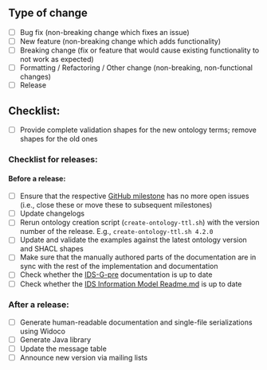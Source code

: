 ## Type of change

- [ ] Bug fix (non-breaking change which fixes an issue)
- [ ] New feature (non-breaking change which adds functionality)
- [ ] Breaking change (fix or feature that would cause existing functionality to not work as expected)
- [ ] Formatting / Refactoring / Other change (non-breaking, non-functional changes)
- [ ] Release

## Checklist:
- [ ] Provide complete validation shapes for the new ontology terms; remove shapes for the old ones

### Checklist for releases:

#### Before a release:
- [ ] Ensure that the respective [GitHub milestone](https://github.com/International-Data-Spaces-Association/InformationModel/milestones) has no more open issues (i.e., close these or move these to subsequent milestones)
- [ ] Update changelogs
- [ ] Rerun ontology creation script (`create-ontology-ttl.sh`) with the version number of the release. E.g., `create-ontology-ttl.sh 4.2.0`
- [ ] Update and validate the examples against the latest ontology version and SHACL shapes
- [ ] Make sure that the manually authored parts of the documentation are in sync with the rest of the implementation and documentation
- [ ] Check whether the [IDS-G-pre](https://github.com/International-Data-Spaces-Association/IDS-G-pre/tree/main/Infomodel) documentation is up to date
- [ ] Check whether the [IDS Information Model Readme.md](https://github.com/International-Data-Spaces-Association/InformationModel/#readme) is up to date

### After a release:
- [ ] Generate human-readable documentation and single-file serializations using Widoco
- [ ] Generate Java library
- [ ] Update the message table
- [ ] Announce new version via mailing lists
